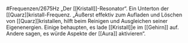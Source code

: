 #Frequenzen/2675Hz
„Der [[Kristall]]-Resonator“. Ein Unterton der [[Quarz]]kristall-Frequenz. „Äußerst effektiv zum Aufladen und Löschen von [[Quarz]]kristallen, hilft beim Reinigen und Ausgleichen seiner Eigenenergien. Einige behaupten, es lade [[Kristall]]e im [[Gehirn]] auf. Andere sagen, es würde Aspekte der [[Aura]] aktivieren“.